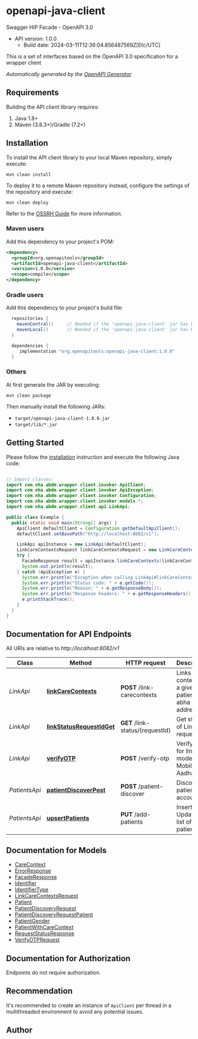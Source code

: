 # openapi-java-client

Swagger HIP Facade - OpenAPI 3.0
- API version: 1.0.0
  - Build date: 2024-03-11T12:36:04.856487569Z[Etc/UTC]

This is a set of interfaces based on the OpenAPI 3.0 specification for a wrapper client


*Automatically generated by the [OpenAPI Generator](https://openapi-generator.tech)*


## Requirements

Building the API client library requires:
1. Java 1.8+
2. Maven (3.8.3+)/Gradle (7.2+)

## Installation

To install the API client library to your local Maven repository, simply execute:

```shell
mvn clean install
```

To deploy it to a remote Maven repository instead, configure the settings of the repository and execute:

```shell
mvn clean deploy
```

Refer to the [OSSRH Guide](http://central.sonatype.org/pages/ossrh-guide.html) for more information.

### Maven users

Add this dependency to your project's POM:

```xml
<dependency>
  <groupId>org.openapitools</groupId>
  <artifactId>openapi-java-client</artifactId>
  <version>1.0.0</version>
  <scope>compile</scope>
</dependency>
```

### Gradle users

Add this dependency to your project's build file:

```groovy
  repositories {
    mavenCentral()     // Needed if the 'openapi-java-client' jar has been published to maven central.
    mavenLocal()       // Needed if the 'openapi-java-client' jar has been published to the local maven repo.
  }

  dependencies {
     implementation "org.openapitools:openapi-java-client:1.0.0"
  }
```

### Others

At first generate the JAR by executing:

```shell
mvn clean package
```

Then manually install the following JARs:

* `target/openapi-java-client-1.0.0.jar`
* `target/lib/*.jar`

## Getting Started

Please follow the [installation](#installation) instruction and execute the following Java code:

```java

// Import classes:
import com.nha.abdm.wrapper.client.invoker.ApiClient;
import com.nha.abdm.wrapper.client.invoker.ApiException;
import com.nha.abdm.wrapper.client.invoker.Configuration;
import com.nha.abdm.wrapper.client.invoker.models.*;
import com.nha.abdm.wrapper.client.api.LinkApi;

public class Example {
  public static void main(String[] args) {
    ApiClient defaultClient = Configuration.getDefaultApiClient();
    defaultClient.setBasePath("http://localhost:8082/v1");

    LinkApi apiInstance = new LinkApi(defaultClient);
    LinkCareContextsRequest linkCareContextsRequest = new LinkCareContextsRequest(); // LinkCareContextsRequest | Links Care Contexts
    try {
      FacadeResponse result = apiInstance.linkCareContexts(linkCareContextsRequest);
      System.out.println(result);
    } catch (ApiException e) {
      System.err.println("Exception when calling LinkApi#linkCareContexts");
      System.err.println("Status code: " + e.getCode());
      System.err.println("Reason: " + e.getResponseBody());
      System.err.println("Response headers: " + e.getResponseHeaders());
      e.printStackTrace();
    }
  }
}

```

## Documentation for API Endpoints

All URIs are relative to *http://localhost:8082/v1*

Class | Method | HTTP request | Description
------------ | ------------- | ------------- | -------------
*LinkApi* | [**linkCareContexts**](docs/LinkApi.md#linkCareContexts) | **POST** /link-carecontexts | Links care contexts for a given patient&#39;s abha address
*LinkApi* | [**linkStatusRequestIdGet**](docs/LinkApi.md#linkStatusRequestIdGet) | **GET** /link-status/{requestId} | Get status of Link request.
*LinkApi* | [**verifyOTP**](docs/LinkApi.md#verifyOTP) | **POST** /verify-otp | Verify OTP for link auth modes Mobile and Aadhaar
*PatientsApi* | [**patientDiscoverPost**](docs/PatientsApi.md#patientDiscoverPost) | **POST** /patient-discover | Discover patient&#39;s accounts
*PatientsApi* | [**upsertPatients**](docs/PatientsApi.md#upsertPatients) | **PUT** /add-patients | Insert or Update a list of patients


## Documentation for Models

 - [CareContext](docs/CareContext.md)
 - [ErrorResponse](docs/ErrorResponse.md)
 - [FacadeResponse](docs/FacadeResponse.md)
 - [Identifier](docs/Identifier.md)
 - [IdentifierType](docs/IdentifierType.md)
 - [LinkCareContextsRequest](docs/LinkCareContextsRequest.md)
 - [Patient](docs/Patient.md)
 - [PatientDiscoveryRequest](docs/PatientDiscoveryRequest.md)
 - [PatientDiscoveryRequestPatient](docs/PatientDiscoveryRequestPatient.md)
 - [PatientGender](docs/PatientGender.md)
 - [PatientWithCareContext](docs/PatientWithCareContext.md)
 - [RequestStatusResponse](docs/RequestStatusResponse.md)
 - [VerifyOTPRequest](docs/VerifyOTPRequest.md)


<a id="documentation-for-authorization"></a>
## Documentation for Authorization

Endpoints do not require authorization.


## Recommendation

It's recommended to create an instance of `ApiClient` per thread in a multithreaded environment to avoid any potential issues.

## Author



